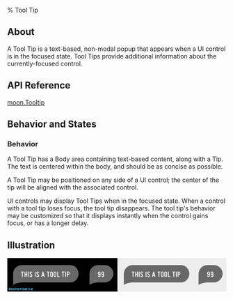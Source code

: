 ﻿% Tool Tip

## About

A Tool Tip is a text-based, non-modal popup that appears when a UI control is in
the focused state.  Tool Tips provide additional information about the
currently-focused control.

## API Reference

[moon.Tooltip]($api/#/kind/moon.Tooltip)

## Behavior and States

### Behavior

A Tool Tip has a Body area containing text-based content, along with a Tip.  The
text is centered within the body, and should be as concise as possible.

A Tool Tip may be positioned on any side of a UI control; the center of the tip
will be aligned with the associated control.

UI controls may display Tool Tips when in the focused state.  When a control
with a tool tip loses focus, the tool tip disappears.  The tool tip's behavior
may be customized so that it displays instantly when the control gains focus, or
has a longer delay.

## Illustration

![](../../assets/dg-controls-tool-tip.png)
